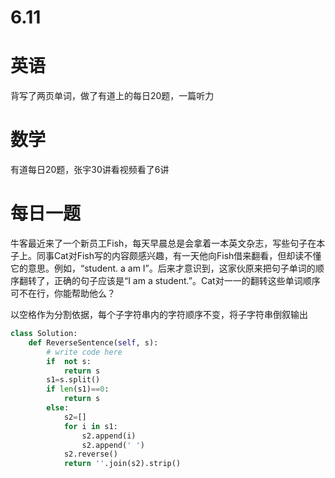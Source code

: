 # 6.11

# 英语

背写了两页单词，做了有道上的每日20题，一篇听力

# 数学    

有道每日20题，张宇30讲看视频看了6讲

#  每日一题  

牛客最近来了一个新员工Fish，每天早晨总是会拿着一本英文杂志，写些句子在本子上。同事Cat对Fish写的内容颇感兴趣，有一天他向Fish借来翻看，但却读不懂它的意思。例如，“student. a am I”。后来才意识到，这家伙原来把句子单词的顺序翻转了，正确的句子应该是“I am a student.”。Cat对一一的翻转这些单词顺序可不在行，你能帮助他么？

以空格作为分割依据，每个子字符串内的字符顺序不变，将子字符串倒叙输出

```python
class Solution:
    def ReverseSentence(self, s):
        # write code here
        if  not s:
            return s
        s1=s.split()
        if len(s1)==0:
            return s
        else:
            s2=[]
            for i in s1:
                s2.append(i)
                s2.append(' ')
            s2.reverse()
            return ''.join(s2).strip()

```

